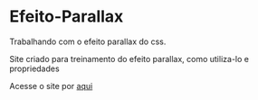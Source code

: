 # Efeito-Parallax
Trabalhando com o efeito parallax do css.

Site criado para treinamento do efeito parallax, como utiliza-lo e propriedades

Acesse o site por <a href="https://gitjoaopaulo.github.io/Efeito-Parallax/index.html">aqui</a>
